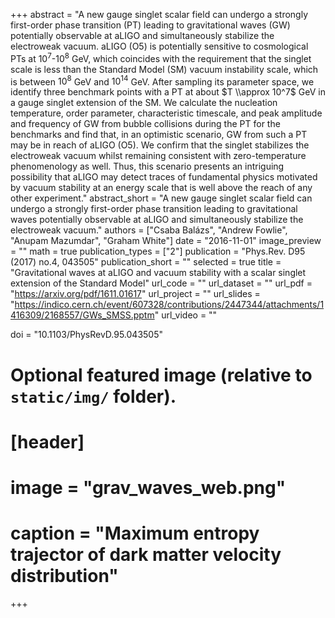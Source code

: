 +++
abstract = "A new gauge singlet scalar field can undergo a strongly first-order phase transition (PT) leading to gravitational waves (GW) potentially observable at aLIGO and simultaneously stabilize the electroweak vacuum. aLIGO (O5) is potentially sensitive to cosmological PTs at $10^7$-$10^8$ GeV, which coincides with the requirement that the singlet scale is less than the Standard Model (SM) vacuum instability scale, which is between $10^8$ GeV and $10^{14}$ GeV. After sampling its parameter space, we identify three benchmark points with a PT at about $T \\approx 10^7$ GeV in a gauge singlet extension of the SM. We calculate the nucleation temperature, order parameter, characteristic timescale, and peak amplitude and frequency of GW from bubble collisions during the PT for the benchmarks and find that, in an optimistic scenario, GW from such a PT may be in reach of aLIGO (O5). We confirm that the singlet stabilizes the electroweak vacuum whilst remaining consistent with zero-temperature phenomenology as well. Thus, this scenario presents an intriguing possibility that aLIGO may detect traces of fundamental physics motivated by vacuum stability at an energy scale that is well above the reach of any other experiment."
abstract_short = "A new gauge singlet scalar field can undergo a strongly first-order phase transition leading to gravitational waves potentially observable at aLIGO and simultaneously stabilize the electroweak vacuum."
authors = ["Csaba Balázs", "Andrew Fowlie", "Anupam Mazumdar", "Graham White"]
date = "2016-11-01"
image_preview = ""
math = true
publication_types = ["2"]
publication = "Phys.Rev. D95 (2017) no.4, 043505"
publication_short = ""
selected = true
title = "Gravitational waves at aLIGO and vacuum stability with a scalar singlet extension of the Standard Model"
url_code = ""
url_dataset = ""
url_pdf = "https://arxiv.org/pdf/1611.01617"
url_project = ""
url_slides = "https://indico.cern.ch/event/607328/contributions/2447344/attachments/1416309/2168557/GWs_SMSS.pptm"
url_video = ""

doi = "10.1103/PhysRevD.95.043505"

# Optional featured image (relative to `static/img/` folder).
# [header]
#  image = "grav_waves_web.png"
#  caption = "Maximum entropy trajector of dark matter velocity distribution"

+++
